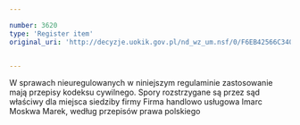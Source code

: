 ```yaml
---

number: 3620
type: 'Register item'
original_uri: 'http://decyzje.uokik.gov.pl/nd_wz_um.nsf/0/F6EB42566C3402DAC1257A5D00327FD2?OpenDocument'


---
```


W sprawach nieuregulowanych w niniejszym regulaminie zastosowanie mają przepisy kodeksu cywilnego. Spory rozstrzygane są przez sąd właściwy dla miejsca siedziby firmy Firma handlowo usługowa Imarc Moskwa Marek, według przepisów prawa polskiego
